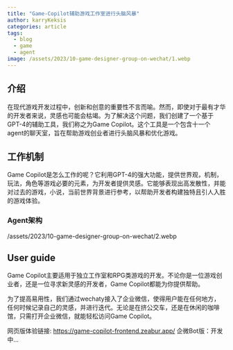 ```yaml
---
title: "Game-Copilot辅助游戏工作室进行头脑风暴"
author: karryKeksis
categories: article
tags:
  - blog
  - game
  - agent
image: /assets/2023/10-game-designer-group-on-wechat/1.webp
---
```


## 介绍
在现代游戏开发过程中，创新和创意的重要性不言而喻。然而，即使对于最有才华的开发者来说，灵感也可能会枯竭。为了解决这个问题，我们创建了一个基于GPT-4的辅助工具，我们称之为Game Copilot。这个工具是一个包含十一个agent的聊天室，旨在帮助游戏创业者进行头脑风暴和优化游戏。  

## 工作机制
Game Copilot是怎么工作的呢？它利用GPT-4的强大功能，提供世界观，机制，玩法，角色等游戏必要的元素，为开发者提供灵感。它能够表现出高发散性，并能对过去的游戏，小说，当前世界背景进行参考，以帮助开发者构建独特且引人入胜的游戏体验。  

### Agent架构
/assets/2023/10-game-designer-group-on-wechat/2.webp

## User guide
Game Copilot主要适用于独立工作室和RPG类游戏的开发。不论你是一位游戏创业者，还是一位寻求新灵感的开发者，Game Copilot都能为你提供帮助。  

为了提高易用性，我们通过wechaty接入了企业微信，使得用户能在任何地方，任何时候记录自己的灵感，并进行迭代。无论是在挤公交车，还是在休闲的咖啡馆，只需打开企业微信，就能轻松访问Game Copilot。  
   
网页版体验链接: https://game-copilot-frontend.zeabur.app/
企微Bot版：开发中...